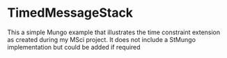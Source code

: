 # TimedMessageStack

This a simple Mungo example that illustrates the time constraint extension as created during my MSci project. It does not include a StMungo implementation but could be added if required
